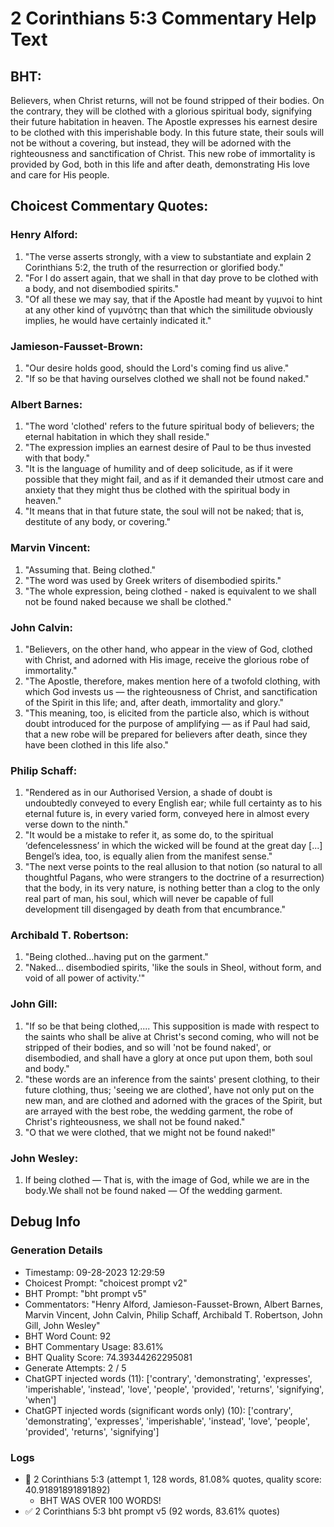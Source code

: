 # 2 Corinthians 5:3 Commentary Help Text

## BHT:
Believers, when Christ returns, will not be found stripped of their bodies. On the contrary, they will be clothed with a glorious spiritual body, signifying their future habitation in heaven. The Apostle expresses his earnest desire to be clothed with this imperishable body. In this future state, their souls will not be without a covering, but instead, they will be adorned with the righteousness and sanctification of Christ. This new robe of immortality is provided by God, both in this life and after death, demonstrating His love and care for His people.

## Choicest Commentary Quotes:
### Henry Alford:
1. "The verse asserts strongly, with a view to substantiate and explain 2 Corinthians 5:2, the truth of the resurrection or glorified body."
2. "For I do assert again, that we shall in that day prove to be clothed with a body, and not disembodied spirits."
3. "Of all these we may say, that if the Apostle had meant by γυμνοί to hint at any other kind of γυμνότης than that which the similitude obviously implies, he would have certainly indicated it."

### Jamieson-Fausset-Brown:
1. "Our desire holds good, should the Lord's coming find us alive."
2. "If so be that having ourselves clothed we shall not be found naked."

### Albert Barnes:
1. "The word 'clothed' refers to the future spiritual body of believers; the eternal habitation in which they shall reside."
2. "The expression implies an earnest desire of Paul to be thus invested with that body."
3. "It is the language of humility and of deep solicitude, as if it were possible that they might fail, and as if it demanded their utmost care and anxiety that they might thus be clothed with the spiritual body in heaven."
4. "It means that in that future state, the soul will not be naked; that is, destitute of any body, or covering."

### Marvin Vincent:
1. "Assuming that. Being clothed." 
2. "The word was used by Greek writers of disembodied spirits."
3. "The whole expression, being clothed - naked is equivalent to we shall not be found naked because we shall be clothed."

### John Calvin:
1. "Believers, on the other hand, who appear in the view of God, clothed with Christ, and adorned with His image, receive the glorious robe of immortality."
2. "The Apostle, therefore, makes mention here of a twofold clothing, with which God invests us — the righteousness of Christ, and sanctification of the Spirit in this life; and, after death, immortality and glory."
3. "This meaning, too, is elicited from the particle also, which is without doubt introduced for the purpose of amplifying — as if Paul had said, that a new robe will be prepared for believers after death, since they have been clothed in this life also."

### Philip Schaff:
1. "Rendered as in our Authorised Version, a shade of doubt is undoubtedly conveyed to every English ear; while full certainty as to his eternal future is, in every varied form, conveyed here in almost every verse down to the ninth."
2. "It would be a mistake to refer it, as some do, to the spiritual ‘defencelessness’ in which the wicked will be found at the great day [...] Bengel’s idea, too, is equally alien from the manifest sense."
3. "The next verse points to the real allusion to that notion (so natural to all thoughtful Pagans, who were strangers to the doctrine of a resurrection) that the body, in its very nature, is nothing better than a clog to the only real part of man, his soul, which will never be capable of full development till disengaged by death from that encumbrance."

### Archibald T. Robertson:
1. "Being clothed...having put on the garment."
2. "Naked... disembodied spirits, 'like the souls in Sheol, without form, and void of all power of activity.'"

### John Gill:
1. "If so be that being clothed,.... This supposition is made with respect to the saints who shall be alive at Christ's second coming, who will not be stripped of their bodies, and so will 'not be found naked', or disembodied, and shall have a glory at once put upon them, both soul and body."
2. "these words are an inference from the saints' present clothing, to their future clothing, thus; 'seeing we are clothed', have not only put on the new man, and are clothed and adorned with the graces of the Spirit, but are arrayed with the best robe, the wedding garment, the robe of Christ's righteousness, we shall not be found naked."
3. "O that we were clothed, that we might not be found naked!"

### John Wesley:
1. If being clothed — That is, with the image of God, while we are in the body.We shall not be found naked — Of the wedding garment.


## Debug Info
### Generation Details
- Timestamp: 09-28-2023 12:29:59
- Choicest Prompt: "choicest prompt v2"
- BHT Prompt: "bht prompt v5"
- Commentators: "Henry Alford, Jamieson-Fausset-Brown, Albert Barnes, Marvin Vincent, John Calvin, Philip Schaff, Archibald T. Robertson, John Gill, John Wesley"
- BHT Word Count: 92
- BHT Commentary Usage: 83.61%
- BHT Quality Score: 74.39344262295081
- Generate Attempts: 2 / 5
- ChatGPT injected words (11):
	['contrary', 'demonstrating', 'expresses', 'imperishable', 'instead', 'love', 'people', 'provided', 'returns', 'signifying', 'when']
- ChatGPT injected words (significant words only) (10):
	['contrary', 'demonstrating', 'expresses', 'imperishable', 'instead', 'love', 'people', 'provided', 'returns', 'signifying']

### Logs
- 🔄 2 Corinthians 5:3 (attempt 1, 128 words, 81.08% quotes, quality score: 40.91891891891892) 
	- BHT WAS OVER 100 WORDS!
- ✅ 2 Corinthians 5:3 bht prompt v5 (92 words, 83.61% quotes)